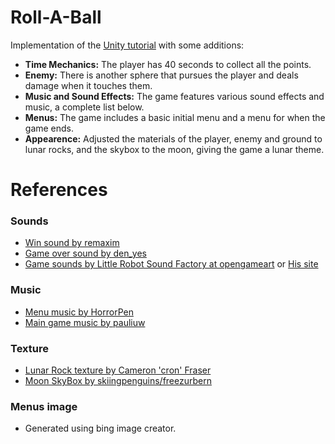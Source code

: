 # Roll-A-Ball
Implementation of the [Unity tutorial](https://learn.unity.com/project/roll-a-ball) with some additions:
- **Time Mechanics:** The player has 40 seconds to collect all the points.
- **Enemy:** There is another sphere that pursues the player and deals damage when it touches them.
- **Music and Sound Effects:** The game features various sound effects and music, a complete list below.
- **Menus:** The game includes a basic initial menu and a menu for when the game ends.
- **Appearence:** Adjusted the materials of the player, enemy and ground to lunar rocks, and the skybox to the moon, giving the game a lunar theme.


# References

### Sounds
- [Win sound by remaxim](https://opengameart.org/content/win-sound-2)
- [Game over sound by den_yes](https://opengameart.org/content/game-over-soundold-school)
- [Game sounds by Little Robot Sound Factory at opengameart](https://opengameart.org/content/8-bit-sound-effects-library) or [His site](www.littlerobotsoundfactory.com)

### Music
- [Menu music by HorrorPen](https://opengameart.org/content/menu-music-loop)
- [Main game music by pauliuw](https://opengameart.org/content/music-loops)

### Texture
- [Lunar Rock texture by Cameron 'cron' Fraser](https://opengameart.org/content/lunar-rock)
- [Moon SkyBox by skiingpenguins/freezurbern](https://opengameart.org/content/spacemoon-skybox)

### Menus image
- Generated using bing image creator.
